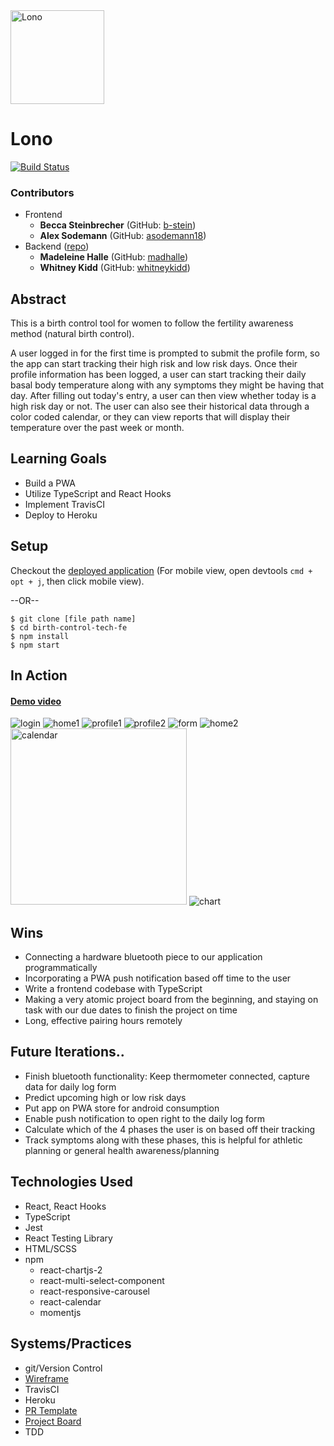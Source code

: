 <img src="https://user-images.githubusercontent.com/59381432/93412198-ef5f4f00-f859-11ea-97d5-74424f9bb4fd.png" width=150px height=150px alt="Lono">

# Lono

[![Build Status](https://travis-ci.org/Birth-control-tech/birth-control-tech-FE.svg?branch=master)](https://travis-ci.org/Birth-control-tech/birth-control-tech-FE)

### Contributors
- Frontend
  * __Becca Steinbrecher__ (GitHub: [b-stein](https://github.com/b-stein))
  * __Alex Sodemann__ (GitHub: [asodemann18](https://github.com/asodemann18))
- Backend ([repo](https://github.com/Birth-control-tech/birth-control-tech-BE))
  - __Madeleine Halle__ (GitHub: [madhalle](https://github.com/madhalle))
  - __Whitney Kidd__ (GitHub: [whitneykidd](https://github.com/whitneykidd))

## Abstract
This is a birth control tool for women to follow the fertility awareness method (natural birth control). 

A user logged in for the first time is prompted to submit the profile form, so the app can start tracking their high risk and low risk days.  Once their profile information has been logged, a user can start tracking their daily basal body temperature along with any symptoms they might be having that day.  After filling out today's entry, a user can then view whether today is a high risk day or not.  The user can also see their historical data through a color coded calendar, or they can view reports that will display their temperature over the past week or month. 

## Learning Goals
* Build a PWA
* Utilize TypeScript and React Hooks
* Implement TravisCI
* Deploy to Heroku

## Setup
Checkout the [deployed application](https://lono-fertility.herokuapp.com/) (For mobile view, open devtools `cmd + opt + j`, then click mobile view).

--OR--

```
$ git clone [file path name]
$ cd birth-control-tech-fe
$ npm install 
$ npm start
```
## In Action
#### [Demo video](https://www.youtube.com/watch?v=UPBCkB9-NHg&feature=youtu.be&ab_channel=BJoy)
![login](https://user-images.githubusercontent.com/59381432/93413668-03f11680-f85d-11ea-924f-33d5295ce8c5.png)
![home1](https://user-images.githubusercontent.com/59381432/93413561-c42a2f00-f85c-11ea-8019-af180539dc52.png)
![profile1](https://user-images.githubusercontent.com/59381432/93413577-c8eee300-f85c-11ea-85e4-96dc16e5e6fc.png)
![profile2](https://user-images.githubusercontent.com/59381432/93413580-cb513d00-f85c-11ea-8a12-e807d2602264.png)
![form](https://user-images.githubusercontent.com/59381432/93413601-d5733b80-f85c-11ea-9f3e-b955263dc6c0.png)
![home2](https://user-images.githubusercontent.com/59381432/93413602-d6a46880-f85c-11ea-9219-0f608dcb1d34.png)
<img width="282" alt="calendar" src="https://user-images.githubusercontent.com/59381432/93415523-efaf1880-f860-11ea-86ed-b9db982a3e8f.png">
![chart](https://user-images.githubusercontent.com/59381432/93413607-d86e2c00-f85c-11ea-92bc-ddf636fa688b.png)

## Wins
- Connecting a hardware bluetooth piece to our application programmatically
- Incorporating a PWA push notification based off time to the user
- Write a frontend codebase with TypeScript
- Making a very atomic project board from the beginning, and staying on task with our due dates to finish the project on time
- Long, effective pairing hours remotely

## Future Iterations..
- Finish bluetooth functionality: Keep thermometer connected, capture data for daily log form
- Predict upcoming high or low risk days
- Put app on PWA store for android consumption
- Enable push notification to open right to the daily log form
- Calculate which of the 4 phases the user is on based off their tracking
- Track symptoms along with these phases, this is helpful for athletic planning or general health awareness/planning

## Technologies Used
- React, React Hooks
- TypeScript
- Jest
- React Testing Library
- HTML/SCSS
- npm
  - react-chartjs-2
  - react-multi-select-component
  - react-responsive-carousel
  - react-calendar
  - momentjs
  
## Systems/Practices
- git/Version Control
- [Wireframe](https://www.figma.com/file/cdMfcy3cP3iIhKzIbQfY5I/LNGP-Wireframe?node-id=0%3A1)
- TravisCI
- Heroku
- [PR Template](https://github.com/Birth-control-tech/birth-control-tech-FE/blob/master/pull_request_template.md)
- [Project Board](https://github.com/orgs/Birth-control-tech/projects/1)
- TDD
